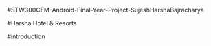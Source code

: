 #STW300CEM-Android-Final-Year-Project-SujeshHarshaBajracharya

#Harsha Hotel & Resorts

#introduction
